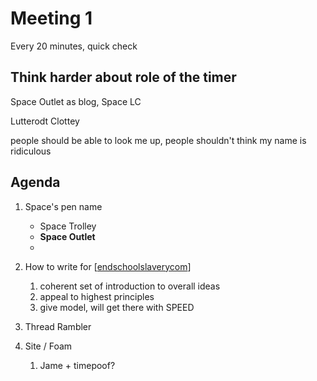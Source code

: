 # Meeting 1

Every 20 minutes, quick check

## Think harder about role of the timer


Space Outlet as blog, Space LC

Lutterodt Clottey



people should be able to look me up, people shouldn't think my name is ridiculous 
## Agenda
1. Space's pen name
    - Space Trolley
    - **Space Outlet**
    - 




2. How to write for [[endschoolslaverycom]]
   1. coherent set of introduction to overall ideas
   2. appeal to highest principles
   3. give model, will get there with SPEED




3. Thread Rambler

4. Site / Foam
   1. Jame + timepoof?



[//begin]: # "Autogenerated link references for markdown compatibility"
[endschoolslaverycom]: endschoolslaverycom "EndSchoolSlavery.com"
[//end]: # "Autogenerated link references"